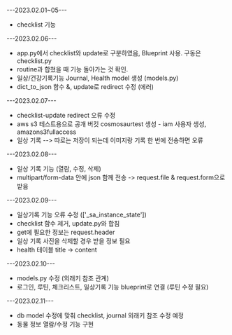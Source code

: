 ---2023.02.01~05---
- checklist 기능 

---2023.02.06---
- app.py에서 checklist와 update로 구분하였음, Blueprint 사용. 구동은 checklist.py
- routine과 합쳤을 때 기능 돌아가는 것 확인.
- 일상/건강기록기능 Journal, Health model 생성 (models.py)
- dict_to_json 함수 &, update로 redirect 수정 (에러)

---2023.02.07---
- checklist-update redirect 오류 수정
- aws s3 테스트용으로 공개 버킷 cosmosaurtest 생성 - iam 사용자 생성, amazons3fullaccess 
- 일상 기록 --> 따로는 저장이 되는데 이미지랑 기록 한 번에 전송하면 오류

---2023.02.08---
- 일상 기록 기능 (열람, 수정, 삭제)
- multipart/form-data 안에 json 함께 전송 -> request.file & request.form으로 받음

---2023.02.09---
- 일상기록 기능 오류 수정 (['_sa_instance_state'])
- checklist 함수 제거, update.py와 합침
- get에 필요한 정보는 request.header
- 일상 기록 사진을 삭제할 경우 받을 정보 필요
- health 테이블 title -> content 

---2023.02.10---
- models.py 수정 (외래키 참조 관계)
- 로그인, 루틴, 체크리스트, 일상기록 기능 blueprint로 연결 (루틴 수정 필요)

---2023.02.11---
- db model 수정에 맞춰 checklist, journal 외래키 참조 수정 예정
- 동물 정보 열람/수정 기능 구현
